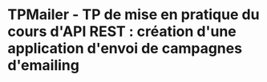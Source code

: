 # TPMailer - TP de mise en pratique du cours d'API REST : création d'une application d'envoi de campagnes d'emailing
